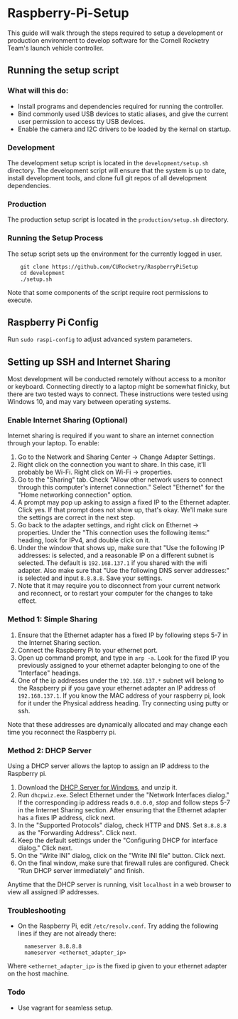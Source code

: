 # Raspberry-Pi-Setup
This guide will walk through the steps required to setup a development or production environment to develop software for the Cornell Rocketry Team's launch vehicle controller.

## Running the setup script
### What will this do:
* Install programs and dependencies required for running the controller.
* Bind commonly used USB devices to static aliases, and give the current user permission to access tty USB devices.
* Enable the camera and I2C drivers to be loaded by the kernal on startup.

### Development
The development setup script is located in the `development/setup.sh` directory. The development script will ensure that the system is up to date, install development tools, and clone full git repos of all development dependencies.

### Production
The production setup script is located in the `production/setup.sh` directory.

### Running the Setup Process
The setup script sets up the environment for the currently logged in user.

        git clone https://github.com/CURocketry/RaspberryPiSetup
        cd development
        ./setup.sh
Note that some components of the script require root permissions to execute.

## Raspberry Pi Config
Run `sudo raspi-config` to adjust advanced system parameters.


## Setting up SSH and Internet Sharing
Most development will be conducted remotely without access to a monitor or keyboard. Connecting directly to a laptop might be somewhat finicky, but there are two tested ways to connect. These instructions were tested using Windows 10, and may vary between operating systems.

### Enable Internet Sharing (Optional)
Internet sharing is required if you want to share an internet connection through your laptop. To enable:

1. Go to the Network and Sharing Center -> Change Adapter Settings.
2. Right click on the connection you want to share. In this case, it'll probably be Wi-Fi. Right click on Wi-Fi -> properties.
3. Go to the "Sharing" tab. Check "Allow other network users to connect through this computer's internet connection." Select "Ethernet" for the "Home networking connection" option.
4. A prompt may pop up asking to assign a fixed IP to the Ethernet adapter. Click yes. If that prompt does not show up, that's okay. We'll make sure the settings are correct in the next step.
5. Go back to the adapter settings, and right click on Ethernet -> properties. Under the "This connection uses the following items:" heading, look for IPv4, and double click on it.
6. Under the window that shows up, make sure that "Use the following IP addresses: is selected, and a reasonable IP on a different subnet is selected. The default is `192.168.137.1` if you shared with the wifi adapter.  Also make sure that "Use the following DNS server addresses:" is selected and input `8.8.8.8`. Save your settings.
7. Note that it may require you to disconnect from your current network and reconnect, or to restart your computer for the changes to take effect.

### Method 1: Simple Sharing

1. Ensure that the Ethernet adapter has a fixed IP by following steps 5-7 in the Internet Sharing section.
2. Connect the Raspberry Pi to your ethernet port.
3. Open up command prompt, and type in `arp -a`. Look for the fixed IP you previously assigned to your ethernet adapter belonging to one of the "Interface" headings.
4. One of the ip addresses under the `192.168.137.*` subnet will belong to the Raspberry pi if you gave your ethernet adapter an IP address of `192.168.137.1`. If you know the MAC address of your raspberry pi, look for it under the Physical address heading. Try connecting using putty or ssh.

Note that these addresses are dynamically allocated and may change each time you reconnect the Raspberry pi.

### Method 2: DHCP Server
Using a DHCP server allows the laptop to assign an IP address to the Raspberry pi.

1. Download the [DHCP Server for Windows](www.dhcpserver.de), and unzip it.
2. Run `dhcpwiz.exe`. Select Ethernet under the "Network Interfaces dialog." If the corresponding ip address reads `0.0.0.0`, *stop* and follow steps 5-7 in the Internet Sharing section. After ensuring that the Ethernet adapter has a fixes IP address, click next.
3. In the "Supported Protocols" dialog, check HTTP and DNS. Set `8.8.8.8` as the "Forwarding Address". Click next.
4. Keep the default settings under the "Configuring DHCP for interface dialog." Click next.
5. On the "Write INI" dialog, click on the "Write INI file" button. Click next.
6. On the final window, make sure that firewall rules are configured. Check "Run DHCP server immediately" and finish.

Anytime that the DHCP server is running, visit `localhost` in a web browser to view all assigned IP addresses.

### Troubleshooting
* On the Raspberry Pi, edit `/etc/resolv.conf`. Try adding the following lines if they are not already there:

        nameserver 8.8.8.8
        nameserver <ethernet_adapter_ip>
Where `<ethernet_adapter_ip>` is the fixed ip given to your ethernet adapter on the host machine.

### Todo
* Use vagrant for seamless setup.
